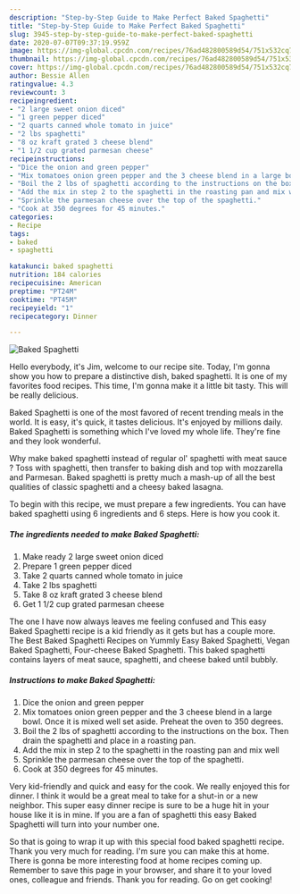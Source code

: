```yaml
---
description: "Step-by-Step Guide to Make Perfect Baked Spaghetti"
title: "Step-by-Step Guide to Make Perfect Baked Spaghetti"
slug: 3945-step-by-step-guide-to-make-perfect-baked-spaghetti
date: 2020-07-07T09:37:19.959Z
image: https://img-global.cpcdn.com/recipes/76ad482800589d54/751x532cq70/baked-spaghetti-recipe-main-photo.jpg
thumbnail: https://img-global.cpcdn.com/recipes/76ad482800589d54/751x532cq70/baked-spaghetti-recipe-main-photo.jpg
cover: https://img-global.cpcdn.com/recipes/76ad482800589d54/751x532cq70/baked-spaghetti-recipe-main-photo.jpg
author: Bessie Allen
ratingvalue: 4.3
reviewcount: 3
recipeingredient:
- "2 large sweet onion diced"
- "1 green pepper diced"
- "2 quarts canned whole tomato in juice"
- "2 lbs spaghetti"
- "8 oz kraft grated 3 cheese blend"
- "1 1/2 cup grated parmesan cheese"
recipeinstructions:
- "Dice the onion and green pepper"
- "Mix tomatoes onion green pepper and the 3 cheese blend in a large bowl. Once it is mixed well set aside. Preheat the oven to 350 degrees."
- "Boil the 2 lbs of spaghetti according to the instructions on the box. Then drain the spaghetti and place in a roasting pan."
- "Add the mix in step 2 to the spaghetti in the roasting pan and mix well"
- "Sprinkle the parmesan cheese over the top of the spaghetti."
- "Cook at 350 degrees for 45 minutes."
categories:
- Recipe
tags:
- baked
- spaghetti

katakunci: baked spaghetti 
nutrition: 184 calories
recipecuisine: American
preptime: "PT24M"
cooktime: "PT45M"
recipeyield: "1"
recipecategory: Dinner

---
```



![Baked Spaghetti](https://img-global.cpcdn.com/recipes/76ad482800589d54/751x532cq70/baked-spaghetti-recipe-main-photo.jpg)

Hello everybody, it's Jim, welcome to our recipe site. Today, I'm gonna show you how to prepare a distinctive dish, baked spaghetti. It is one of my favorites food recipes. This time, I'm gonna make it a little bit tasty. This will be really delicious.

Baked Spaghetti is one of the most favored of recent trending meals in the world. It is easy, it's quick, it tastes delicious. It's enjoyed by millions daily. Baked Spaghetti is something which I've loved my whole life. They're fine and they look wonderful.

Why make baked spaghetti instead of regular ol&#39; spaghetti with meat sauce ? Toss with spaghetti, then transfer to baking dish and top with mozzarella and Parmesan. Baked spaghetti is pretty much a mash-up of all the best qualities of classic spaghetti and a cheesy baked lasagna.


To begin with this recipe, we must prepare a few ingredients. You can have baked spaghetti using 6 ingredients and 6 steps. Here is how you cook it.

<!--inarticleads1-->

##### The ingredients needed to make Baked Spaghetti:

1. Make ready 2 large sweet onion diced
1. Prepare 1 green pepper diced
1. Take 2 quarts canned whole tomato in juice
1. Take 2 lbs spaghetti
1. Take 8 oz kraft grated 3 cheese blend
1. Get 1 1/2 cup grated parmesan cheese


The one I have now always leaves me feeling confused and This easy Baked Spaghetti recipe is a kid friendly as it gets but has a couple more. The Best Baked Spaghetti Recipes on Yummly Easy Baked Spaghetti, Vegan Baked Spaghetti, Four-cheese Baked Spaghetti. This baked spaghetti contains layers of meat sauce, spaghetti, and cheese baked until bubbly. 

<!--inarticleads2-->

##### Instructions to make Baked Spaghetti:

1. Dice the onion and green pepper
1. Mix tomatoes onion green pepper and the 3 cheese blend in a large bowl. Once it is mixed well set aside. Preheat the oven to 350 degrees.
1. Boil the 2 lbs of spaghetti according to the instructions on the box. Then drain the spaghetti and place in a roasting pan.
1. Add the mix in step 2 to the spaghetti in the roasting pan and mix well
1. Sprinkle the parmesan cheese over the top of the spaghetti.
1. Cook at 350 degrees for 45 minutes.


Very kid-friendly and quick and easy for the cook. We really enjoyed this for dinner. I think it would be a great meal to take for a shut-in or a new neighbor. This super easy dinner recipe is sure to be a huge hit in your house like it is in mine. If you are a fan of spaghetti this easy Baked Spaghetti will turn into your number one. 

So that is going to wrap it up with this special food baked spaghetti recipe. Thank you very much for reading. I'm sure you can make this at home. There is gonna be more interesting food at home recipes coming up. Remember to save this page in your browser, and share it to your loved ones, colleague and friends. Thank you for reading. Go on get cooking!
